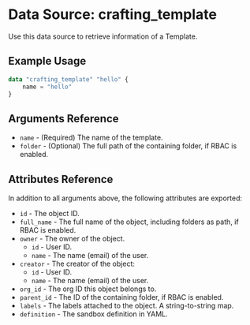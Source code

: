 # Data Source: crafting_template

Use this data source to retrieve information of a Template.

## Example Usage

```terraform
data "crafting_template" "hello" {
    name = "hello"
}
```

## Arguments Reference

* `name` - (Required) The name of the template.
* `folder` - (Optional) The full path of the containing folder, if RBAC is enabled.

## Attributes Reference

In addition to all arguments above, the following attributes are exported:

* `id` - The object ID.
* `full_name` - The full name of the object, including folders as path, if RBAC is enabled.
* `owner` - The owner of the object.
    * `id` - User ID.
    * `name` - The name (email) of the user.
* `creator` - The creator of the object:
    * `id` - User ID.
    * `name` - The name (email) of the user.
* `org_id` - The org ID this object belongs to.
* `parent_id` - The ID of the containing folder, if RBAC is enabled.
* `labels` - The labels attached to the object. A string-to-string map.
* `definition` - The sandbox definition in YAML.

